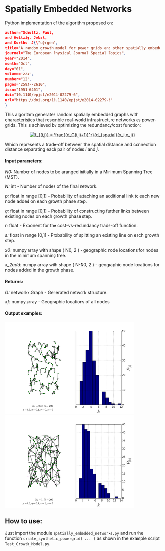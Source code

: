 # Spatially Embedded Networks

Python implementation of the algorithm proposed on:

```json @Article{Schultz2014,
author="Schultz, Paul,
and Heitzig, Jobst,
and Kurths, J{\"u}rgen",
title="A random growth model for power grids and other spatially embedded infrastructure networks",
journal="The European Physical Journal Special Topics",
year="2014",
month="Oct",
day="01",
volume="223",
number="12",
pages="2593--2610",
issn="1951-6401",
doi="10.1140/epjst/e2014-02279-6",
url="https://doi.org/10.1140/epjst/e2014-02279-6"
}
```

This algorithm generates random spatially embedded graphs with characteristics that resemble real-world infrastructure networks as power-grids. This is achieved by optimizing the redundancy/cost function:

<center><a href="https://www.codecogs.com/eqnedit.php?latex=f_{(i,j)}&space;=&space;\frac{(d_G(i,j)&plus;1))^r}{d_{spatial}(i,j)}" target="_blank"><img src="https://latex.codecogs.com/gif.latex?f_{(i,j)}&space;=&space;\frac{(d_G(i,j)&plus;1))^r}{d_{spatial}(i,j)}" title="f_{(i,j)} = \frac{(d_G(i,j)+1))^r}{d_{spatial}(x_i,x_j)}" /></a></center>

Which represents a trade-off between the spatial distance and connection distance separating each pair of nodes *i* and *j*.

#### Input parameters:

*N0:* Number of nodes to be aranged initially in a Minimum Spanning Tree (MST).

*N:* int - Number of nodes of the final network.

*p:* float in range [0,1] - Probability of attaching an additional link to each new node added on each growth phase step.

*q:* float in range [0,1] - Probability of constructing further links between existing nodes on each growth phase step.

*r:* float - Exponent for the cost-vs-redundancy trade-off function.

*s:* float in range [0,1] - Probability of splitting an existing line on each growth step.

*x0:* numpy array with shape ( N0, 2 ) - geographic node locations for nodes in the minimum spanning tree.

*x_2add:* numpy array with shape ( N-N0, 2 ) - geographic node locations for nodes added in the growth phase.


#### Returns:

*G:* networkx.Graph - Generated network structure.

*xf:* numpy.array - Geographic locations of all nodes.



#### Output examples:

<img src="https://github.com/ccgalindog/Spatially_Embedded_Nets/blob/master/Images/K_powergrid_N0_200_Nadd_0_p_0.6_q_0.4_r_0_s_0_.png" width="420" height="300" /><img src="https://github.com/ccgalindog/Spatially_Embedded_Nets/blob/master/Images/K_powergrid_N0_1_Nadd_199_p_0.6_q_0.4_r_1_s_0_.png" width="420" height="300" />





## How to use:

Just import the module `spatially_embedded_networks.py` and run the function `create_synthetic_powergrid( ... )` as shown in the example script `Test_Growth_Model.py`. 
